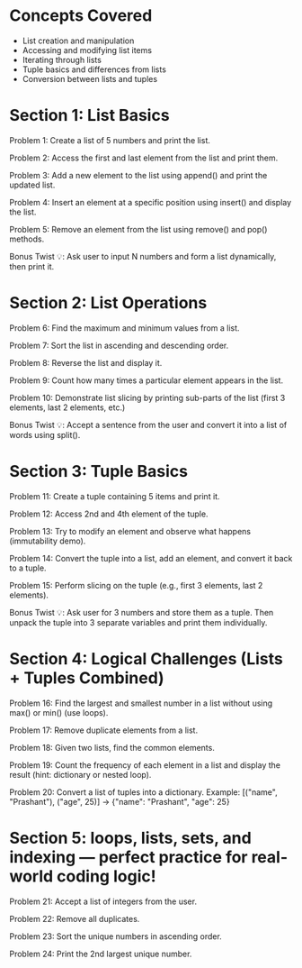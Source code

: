 # Concepts Covered
- List creation and manipulation
- Accessing and modifying list items
- Iterating through lists
- Tuple basics and differences from lists
- Conversion between lists and tuples

# Section 1: List Basics
Problem 1:
Create a list of 5 numbers and print the list.

Problem 2:
Access the first and last element from the list and print them.

Problem 3:
Add a new element to the list using append() and print the updated list.

Problem 4:
Insert an element at a specific position using insert() and display the list.

Problem 5:
Remove an element from the list using remove() and pop() methods.

Bonus Twist 💡:
Ask user to input N numbers and form a list dynamically, then print it.

# Section 2: List Operations
Problem 6:
Find the maximum and minimum values from a list.

Problem 7:
Sort the list in ascending and descending order.

Problem 8:
Reverse the list and display it.

Problem 9:
Count how many times a particular element appears in the list.

Problem 10:
Demonstrate list slicing by printing sub-parts of the list (first 3 elements, last 2 elements, etc.)

Bonus Twist 💡:
Accept a sentence from the user and convert it into a list of words using split().

# Section 3: Tuple Basics
Problem 11:
Create a tuple containing 5 items and print it.

Problem 12:
Access 2nd and 4th element of the tuple.

Problem 13:
Try to modify an element and observe what happens (immutability demo).

Problem 14:
Convert the tuple into a list, add an element, and convert it back to a tuple.

Problem 15:
Perform slicing on the tuple (e.g., first 3 elements, last 2 elements).

Bonus Twist 💡:
Ask user for 3 numbers and store them as a tuple. Then unpack the tuple into 3 separate variables and print them individually.

# Section 4: Logical Challenges (Lists + Tuples Combined)
Problem 16:
Find the largest and smallest number in a list without using max() or min() (use loops).

Problem 17:
Remove duplicate elements from a list.

Problem 18:
Given two lists, find the common elements.

Problem 19:
Count the frequency of each element in a list and display the result (hint: dictionary or nested loop).

Problem 20:
Convert a list of tuples into a dictionary.
Example: [("name", "Prashant"), ("age", 25)] → {"name": "Prashant", "age": 25}


# Section 5: loops, lists, sets, and indexing — perfect practice for real-world coding logic!

Problem 21: Accept a list of integers from the user.


Problem 22: Remove all duplicates.

Problem 23: Sort the unique numbers in ascending order.

Problem 24: Print the 2nd largest unique number.